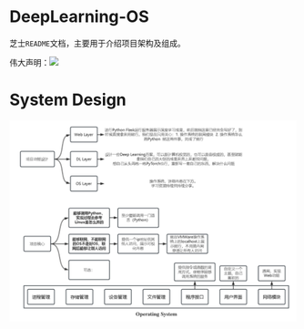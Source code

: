 # DeepLearning-OS

芝士`README`文档，主要用于介绍项目架构及组成。

伟大声明：<a href="https://996.icu"><img src="https://p3-juejin.byteimg.com/tos-cn-i-k3u1fbpfcp/5a81f0fbb85047d7a42e29b9a57cc7d6~tplv-k3u1fbpfcp-zoom-1.image"></a>

# System Design
![](./img/System%20Design%20Initialize.png)


